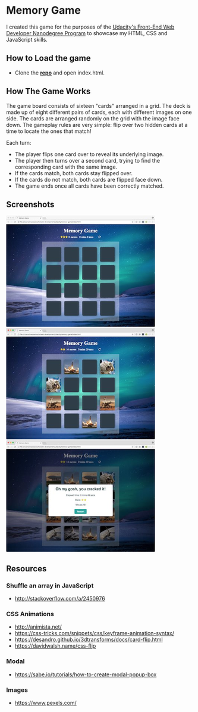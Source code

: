 # Memory Game

I created this game for the purposes of the [Udacity's Front-End Web Developer Nanodegree Program](https://www.udacity.com/course/front-end-web-developer-nanodegree--nd001) to showcase my HTML, CSS and JavaScript skills.

## How to Load the game

- Clone the **[repo](https://github.com/anastasioscho/udacity-memory-game)** and open index.html.

## How The Game Works

The game board consists of sixteen "cards" arranged in a grid. The deck is made up of eight different pairs of cards, each with different images on one side. The cards are arranged randomly on the grid with the image face down. The gameplay rules are very simple: flip over two hidden cards at a time to locate the ones that match!

Each turn:

- The player flips one card over to reveal its underlying image.
- The player then turns over a second card, trying to find the corresponding card with the same image.
- If the cards match, both cards stay flipped over.
- If the cards do not match, both cards are flipped face down.
- The game ends once all cards have been correctly matched.

## Screenshots

![Starting a new game](screenshots/initial.jpeg "Starting a new game") ![A game in progress](screenshots/progress.jpeg "A game in progress") ![Winning a game](screenshots/win.jpeg "Winning a game")

## Resources

### Shuffle an array in JavaScript

- <http://stackoverflow.com/a/2450976>

### CSS Animations

- <http://animista.net/>
- <https://css-tricks.com/snippets/css/keyframe-animation-syntax/>
- <https://desandro.github.io/3dtransforms/docs/card-flip.html>
- <https://davidwalsh.name/css-flip>

### Modal

- <https://sabe.io/tutorials/how-to-create-modal-popup-box>

### Images

- <https://www.pexels.com/>
